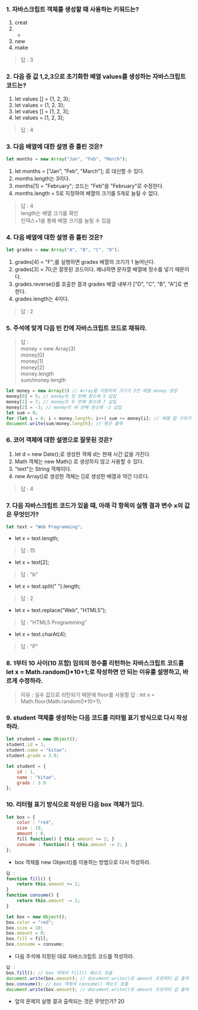 ### 1. 자바스크립트 객체를 생성할 때 사용하는 키워드는?
1. creat
2. +
3. new 
4. make

> 답 : 3

### 2. 다음 중 값 1,2,3으로 초기화한 배열 values를 생성하는 자바스크립트 코드는?
1. let values [] = {1, 2, 3}; 
2. let values = {1, 2. 3};
3. let values [] = [1, 2, 3]; 
4. let values = [1, 2, 3]; 

> 답 : 4

### 3. 다음 배열에 대한 설명 중 틀린 것은?

```JavaScript
let months = new Array("Jan", "Feb", "March");
```

1. let months = ["Jan", "Feb", "March"]; 로 대신할 수 있다.
2. months.length는 3이다.
3. months[1] = "February"; 코드는 "Feb"을 "February"로 수정한다.
4. months.length = 5로 지정하여 배열의 크기를 5개로 늘릴 수 없다.

> 답 : 4  
> length는 배열 크기를 확인  
> 인덱스+1을 통해 배열 크기를 늘릴 수 있음  

### 4. 다음 배열에 대한 설명 중 틀린 것은? 

```JavaScript
let grades = new Array("A", "B", "C", "D"); 
```

1. grades[4] = "F";를 실행하면 grades 배열의 크기가 1 늘어난다.
2. grades[3] = 70;은 잘못된 코드이다. 왜냐하면 문자열 배열에 정수를 넣기 때문이다.
3. grades.reverse()를 호출한 결과 grades 배열 내부가 ["D", "C", "B", "A"]로 변한다.
4. grades.length는 4이다.

> 답 : 2

### 5. 주석에 맞게 다음 빈 칸에 자바스크립트 코드로 채워라.

> 답 :  
> money = new Array(3)  
> money[0]  
> money[1]  
> money[2]  
> money.length  
> sum/money.length  

```JavaScript
let money = new Array(3) // Array를 이용하여 크기가 3인 배열 money 생성
money[0] = 5; // money의 첫 번째 원소에 5 삽입
money[1] = 7; // money의 두 번째 원소에 7 삽입
money[2] = -3; // money의 세 번째 원소에 -3 삽입
let sum = 0;
for (let i = 0; i < money.length; i++) sum += money[i]; // 배열 합 구하기
document.write(sum/money.length); // 평균 출력
```

### 6. 코어 객체에 대한 설명으로 잘못된 것은?
1. let d = new Date();로 생성한 객체 d는 현재 시간 값을 가진다.
2. Math 객체는 new Math() 로 생성하지 않고 사용할 수 있다.
3. "text"는 String 객체이다.
4. new Array()로 생성한 객체는 []로 생성한 배열과 약간 다르다.

> 답 : 4  

### 7. 다음 자바스크립트 코드가 있을 때, 아래 각 항목의 실행 결과 변수 x의 값은 무엇인가?

```JavaScript
let text = "Web Programming"; 
```

- let x = text.length;
> 답 : 15

- let x = text[2];
> 답 : "b"

- let x = text.split(" ").length;
> 답 : 2

- let x = text.replace("Web", "HTML5");
> 답 : "HTML5 Programming"

- let x = text.charAt(4); 
> 답 : "P"

### 8. 1부터 10 사이(10 프함) 임의의 정수를 리턴하는 자바스크립트 코드를 let x = Math.random()*10+1;로 작성하면 안 되는 이유를 설명하고, 바르게 수정하라.

> 이유 : 실수 값으로 리턴되기 때문에 floor를 사용함
> 답 : let x = Math.floor(Math.random()*10+1);

### 9. student 객체를 생성하는 다음 코드를 리터럴 표기 방식으로 다시 작성하라.

```JavaScript
let student = new Object();
student.id = 1;
student.name = "kitae";
student.grade = 3.9;
```

```JavaScript
let student = {
    id : 1,
    name : "kitae",
    grade : 3.9
};
```

### 10. 리터럴 표기 방식으로 작성된 다음 box 객체가 있다.

```JavaScript
let box = {
    color : "red",
    size : 10,
    amount : 0,
    fill function() { this.amount += 2; }
    consume : function() { this.amount -= 2; }
};
```

- box 객체를 new Object()를 이용하는 방법으로 다시 작성하라. 

```JavaScript
답 : 
function fill() {
    return this.amount += 2;
}
function consume() {
    return this.amount -= 2;
}

let box = new Object();
box.color = "red";
box.size = 10;
box.amount = 0;
box.fill = fill;
box.consume = consume;
```

- 다음 주석에 지정된 대로 자바스크립트 코드를 작성하라.

```JavaScript
답 : 
box.fill(); // box 객체의 fill() 메소드 호출
document.write(box.amount); // document.write()로 amount 프로퍼티 값 출력
box.consume(); // box 객체의 consume() 메소드 호출
document.write(box.amount); // document.write()로 amount 프로퍼티 값 출력
```

- 앞의 문제의 실행 결과 출력되는 것은 무엇인가?
20